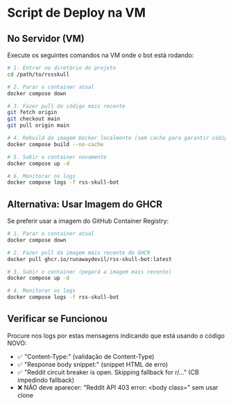 # Script de Deploy na VM

## No Servidor (VM)

Execute os seguintes comandos na VM onde o bot está rodando:

```bash
# 1. Entrar no diretório do projeto
cd /path/to/rssskull

# 2. Parar o container atual
docker compose down

# 3. Fazer pull do código mais recente
git fetch origin
git checkout main
git pull origin main

# 4. Rebuild da imagem Docker localmente (sem cache para garantir código novo)
docker compose build --no-cache

# 5. Subir o container novamente
docker compose up -d

# 6. Monitorar os logs
docker compose logs -f rss-skull-bot
```

## Alternativa: Usar Imagem do GHCR

Se preferir usar a imagem do GitHub Container Registry:

```bash
# 1. Parar o container atual
docker compose down

# 2. Fazer pull da imagem mais recente do GHCR
docker pull ghcr.io/runawaydevil/rss-skull-bot:latest

# 3. Subir o container (pegará a imagem mais recente)
docker compose up -d

# 4. Monitorar os logs
docker compose logs -f rss-skull-bot
```

## Verificar se Funcionou

Procure nos logs por estas mensagens indicando que está usando o código NOVO:

- ✅ "Content-Type:" (validação de Content-Type)
- ✅ "Response body snippet:" (snippet HTML de erro)
- ✅ "Reddit circuit breaker is open. Skipping fallback for r/..." (CB impedindo fallback)
- ❌ NÃO deve aparecer: "Reddit API 403 error: <body class=" sem usar clone

